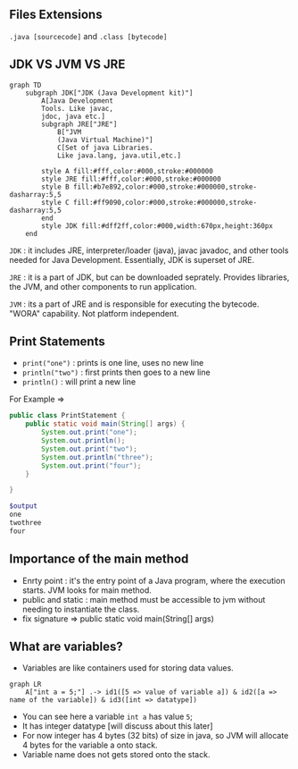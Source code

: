 ## Files Extensions
`.java [sourcecode]` and `.class [bytecode]`

## JDK VS JVM VS JRE

```mermaid
graph TD
    subgraph JDK["JDK (Java Development kit)"]
        A[Java Development 
        Tools. Like javac, 
        jdoc, java etc.]
        subgraph JRE["JRE"]
            B["JVM
            (Java Virtual Machine)"]
            C[Set of java Libraries. 
            Like java.lang, java.util,etc.]
        
        style A fill:#fff,color:#000,stroke:#000000
        style JRE fill:#fff,color:#000,stroke:#000000
        style B fill:#b7e892,color:#000,stroke:#000000,stroke-dasharray:5,5
        style C fill:#ff9090,color:#000,stroke:#000000,stroke-dasharray:5,5
        end
        style JDK fill:#dff2ff,color:#000,width:670px,height:360px
    end
```


`JDK`  : it includes JRE, interpreter/loader (java), javac javadoc, and other tools needed for Java Development. Essentially, JDK is superset of JRE.

`JRE` : it is a part of JDK, but can be downloaded seprately. Provides libraries, the JVM, and other components to run application.

`JVM` : its a part of JRE and is responsible for executing the bytecode. "WORA" capability. Not platform independent.


## Print Statements
- `print("one")` : prints is one line, uses no new line
- `println("two")` : first prints then goes to a new line
- `println()` : will print a new line

For Example => 
```java
public class PrintStatement {
    public static void main(String[] args) {
        System.out.print("one");
        System.out.println();
        System.out.print("two");
        System.out.println("three");
        System.out.print("four");
    }

}
```

```bash
$output
one
twothree
four
```

## Importance of the main method
- Enrty point : it's the entry point of a Java program,
where the execution starts. JVM looks for main method.
- public and static : main method must be accessible to jvm without needing to instantiate the class.
- fix signature => public static void main(String[] args)

## What are variables?
- Variables are like containers used for storing data values.
```mermaid
graph LR
    A["int a = 5;"] .-> id1([5 => value of variable a]) & id2([a => name of the variable]) & id3([int => datatype])

```
- You can see here a variable `int a` has value `5`;
- It has integer datatype [will discuss about this later]
- For now integer has 4 bytes (32 bits) of size in java, so JVM will allocate 4 bytes for the variable a onto stack.
- Variable name does not gets stored onto the stack.